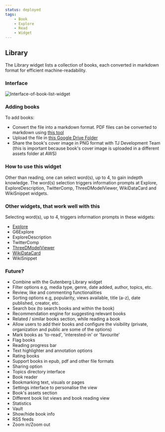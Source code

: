 ```yaml
---
status: deployed
tags:
    - Book
    - Explore
    - Read
    - Widget
---
```



## Library

The Library widget lists a collection of books, each converted in markdown format for efficient machine-readability.


### Interface

![Interface-of-book-list-widget](https://gitlab.com/edvanta/gomad/thoughtjumper/tj-dictionary/-/wikis/uploads/25f26797624d324fbd541d214880932f/Interface-of-book-list-widget.png)


### Adding books

To add books:
  - Convert the file into a markdown format. PDF files can be converted to markdown using [this tool](https://pdf2md.morethan.io/)
  - Upload the file in [this Google Drive Folder](https://drive.google.com/drive/folders/15w1Q72DiUj7pskqKD0FYMElMhKUNx_Nn)
  - Share the book's cover image in PNG format with TJ Development Team (this is important because book's cover image is uploaded in a different assets folder at AWS)


### How to use this widget

Other than reading, one can select word(s), up to 4, to gain indepth knowledge. The word(s) selection triggers information prompts at Explore, ExploreDescription, TwitterComp, ThreeDModelViewer, WikiDataCard and WikiSnippet widgets.


### Other widgets, that work well with this

Selecting word(s), up to 4, triggers information prompts in these widgets:
- [Explore](https://tj-dictionary.netlify.app/widgets/explore.html#explore)
- G6Explore
- ExploreDescription
- TwitterComp
- [ThreeDModelViewer](https://tj-dictionary.netlify.app/widgets/3d-viewer.html#threedmodelviewer)
- [WikiDataCard](https://tj-dictionary.netlify.app/widgets/wikidata.html)
- WikiSnippet


### Future?

- Combine with the Gutenberg Library widget
- Filter options e.g, media type, genre, date added, author, topics, etc.
- Review, like and commenting functionalities
- Sorting options e.g, popularity, views available, title (a-z), date published, creator, etc.
- Search box (to search books and within the book)
- Recommendation engine for suggesting relevant books
- Related / similar books section, while reading a book
- Allow users to add their books and configure the visibility (private, organization and public are some of the options)
- Mark books as 'to-read', 'interested-in' or 'favourite'
- Flag books
- Reading progress bar
- Text highlighter and annotation options
- Rating books
- Support books in epub, pdf and other file formats
- Sharing option
- Topics directory interface
- Book reader
- Bookmarking text, visuals or pages
- Settings interface to personalise the view
- Book's assets section
- Different book list views and book reading view
- Statistics
- Vault
- Show/hide book info
- RSS feeds
- Zoom in/Zoom out
